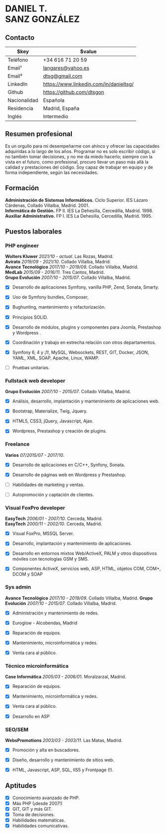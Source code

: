 # DANIEL T.<br>SANZ GONZÁLEZ

## Contacto
$key | $value
-|-
Teléfono | +34 616 71 20 59
Email¹ | langares@yahoo.es
Email² | dtsg@gmail.com
LinkedIn | https://www.linkedin.com/in/danieltsg/
Github | https://github.com/dtsgon
Nacionalidad | Española
Residencia | Madrid, España
Inglés | Intermedio

 
## Resumen profesional

Es un orgullo para mi desempeñarme con ahínco y ofrecer las capacidades adquiridas a lo largo de los años.
Programar no es solo escribir código, si no también tomar decisiones, y no me da miedo hacerlo; siempre con la vista en el futuro, como profesional, procuro llevar un paso más allá la calidad y prestaciones del código.
Soy capaz de trabajar en equipo y de forma independiente, según las necesidades.


## Formación

**Administración de Sistemas Informáticos.** Ciclo Superior. IES Lázaro Cárdenas, Collado Villalba, Madrid. 2001.<br>
**Informática de Gestión.** FP II. IES La Dehesilla, Cercedilla, Madrid. 1998.<br>
**Auxiliar Administrativo.** FP I. IES La Dehesilla, Cercedilla, Madrid. 1995.<br>


## Puestos laborales

### PHP engineer

**Wolters Kluwer** *2021/10 - actual*. Las Rozas, Madrid.<br>
**Avirato** *2019/09 - 2021/10*. Collado Villalba, Madrid.<br>
**Avance Tecnológico** *2017/10 - 2019/09*. Collado Villalba, Madrid.<br>
**MedLab** *2015/09 - 2016/11*. Tres Cantos, Madrid.<br>
**Grupo Evolución** *2007/10 - 2015/07*. Collado Villalba, Madrid.<br>
- [x] Desarrollo de aplicaciones Symfony, vanilla PHP, Zend, Sonata, Smarty.
- [x] Uso de Symfony bundles, Composer, 
- [x] Bughunting, mantenimiento y refactorización.
- [x] Principios SOLID.
- [x] Desarrollo de módulos, plugins y componentes para Joomla, Prestashop y Wordpress .
- [x] Coordinación y trabajo en estrecha relación con otros departamentos.
- [x] Symfony 6, 4 y ¡1!, MySQL, Websockets, REST, GIT, Docker, JSON, YAML, XML, SOAP, Apache, Linux, WAMP.
- [ ] Pruebas unitarias.


### Fullstack web developer

**Grupo Evolución** *2007/10 - 2015/07*. Collado Villalba, Madrid.
- [x] Análisis, desarrollo, implantación y mantenimiento de aplicaciones web.
- [x] Bootstrap, Materialize, Twig, Jquery.
- [x] HTML5, CSS3, jQuery, Javascript, Ajax.
- [x] Wordpress, Prestashop y creación de plugins.


### Freelance

**Varios** *07/2015/07 - 2017/10*.<br>
- [x] Desarrollo de aplicaciones en C/C++, Synfony, Sonata.
- [x] Desarrollo de páginas web en Wordpress y Prestashop.
- [ ] Habilidades de marketing y ventas.
- [ ] Autopromoción y captación de clientes.
 

### Visual FoxPro developer

**EasyTech** *2006/01 - 2007/10*. Cerceda, Madrid.<br>
**EasyTech** *2000/11 - 2002/10*. Cerceda, Madrid.<br>
- [x] Visual FoxPro, MSSQL Server.
- [x] Desarrollo, implantación y mantenimiento de aplicaciones.
- [x] Desarrollo en entornos mixtos Web/ActiveX, PALM y otros dispositivos móviles con tecnologías GSM y SMS.
- [x] Componentes ActiveX, servicios web, ASP, HTML, objetos COM, COM+, DCOM y SOAP
 

### Sys admin

**Avance Tecnológico** *2017/10 - 2019/09*. Collado Villalba, Madrid.
**Grupo Evolución** *2007/10 - 2015/07*. Collado Villalba, Madrid.
- [x] Administración y mantenimiento de redes.
- [x] Euroglow - Alcobendas, Madrid
- [x] Reparación de equipos.
- [x] Mantenimiento, microinformática y redes.
- [x] Venta cara al público.


### Técnico microinformática

**Case Informática** *2005/03 - 2006/01*. Moralzarzal, Madrid.<br>
- [x] Reparación de equipos.
- [x] Mantenimiento, microinformática y redes.
- [x] Venta cara al público.
- [x] Desarrollo en ASP
 

### SEO/SEM

**WebsPromotions** *2003/03 - 2003/11*. Las Matas, Madrid.<br>
- [x] Promoción y alta en buscadores.
- [x] Diseño, desarrollo y mantenimiento de sitios web.
- [x] HTML, Javascript, ASP, SQL, IIS5 y Frontpage (!).


## Aptitudes

- [x] Conocimiento avanzado de PHP.<br>
- [x] Más PHP (¡desde 2007!)
- [x] GIT, GIT y más GIT.
- [x] Toma de decisiones.
- [x] Habilidades matemáticas.
- [x] Habilidades comunicativas.
